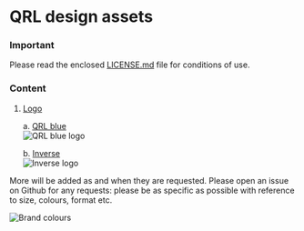 # QRL design assets

### Important

Please read the enclosed [LICENSE.md](https://github.com/theQRL/assets/blob/master/LICENCE.md) file for conditions of use.

### Content

1. [Logo](https://github.com/theQRL/assets/tree/master/logo)
	
	a. [QRL blue](https://github.com/theQRL/assets/tree/master/logo/qrl_blue)  
![QRL blue logo](https://github.com/theQRL/assets/blob/master/previews/logo/qrlblue/QRL_logo_qrlblue.png)
	
	b. [Inverse](https://github.com/theQRL/assets/tree/master/logo/inverse)  
![Inverse logo](https://github.com/theQRL/assets/blob/master/previews/logo/inverse/QRL_logo_inverse.png)

More will be added as and when they are requested.  Please open an issue on Github for any requests: please be as specific as possible with reference to size, colours, format etc.

![Brand colours](https://github.com/theQRL/assets/blob/master/brand_colors.png)